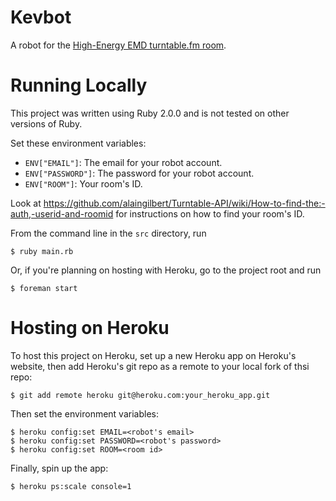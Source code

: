 Kevbot
======

A robot for the [High-Energy EMD turntable.fm room](http://turntable.fm/highenergy_edm).

Running Locally
===============

This project was written using Ruby 2.0.0 and is not tested on other versions of Ruby.

Set these environment variables:

 - `ENV["EMAIL"]`: The email for your robot account.
 - `ENV["PASSWORD"]`: The password for your robot account.
 - `ENV["ROOM"]`: Your room's ID.

Look at https://github.com/alaingilbert/Turntable-API/wiki/How-to-find-the:-auth,-userid-and-roomid for instructions on how to find your room's ID.

From the command line in the `src` directory, run

    $ ruby main.rb

Or, if you're planning on hosting with Heroku, go to the project root and run

    $ foreman start

Hosting on Heroku
=================

To host this project on Heroku, set up a new Heroku app on Heroku's website, then add Heroku's git repo as a remote to your local fork of thsi repo:

    $ git add remote heroku git@heroku.com:your_heroku_app.git

Then set the environment variables:

    $ heroku config:set EMAIL=<robot's email>
    $ heroku config:set PASSWORD=<robot's password>
    $ heroku config:set ROOM=<room id>

Finally, spin up the app:

    $ heroku ps:scale console=1
